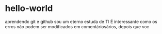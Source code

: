 # hello-world
aprendendo git e github
sou um eterno estuda de TI
É interessante como os erros não podem ser modificados em comentáriosários, depois que voc
